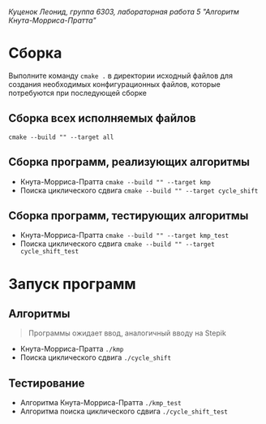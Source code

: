 *Куценок Леонид, группа 6303, лабораторная работа 5 "Алгоритм Кнута-Морриса-Пратта"*
# Сборка
Выполните команду `cmake .` в директории исходный файлов для создания необходимых конфигурационных файлов, которые потребуются при последующей сборке
## Сборка всех исполняемых файлов
`cmake --build "" --target all`
## Сборка программ, реализующих алгоритмы

 - Кнута-Морриса-Пратта
 `cmake --build "" --target kmp`
  - Поиска циклического сдвига
 `cmake --build "" --target cycle_shift`
## Сборка программ, тестирующих алгоритмы

 - Кнута-Морриса-Пратта
 `cmake --build "" --target kmp_test`
  - Поиска циклического сдвига
 `cmake --build "" --target cycle_shift_test`

# Запуск программ
## Алгоритмы
> Программы ожидает ввод, аналогичный вводу на Stepik
 - Кнута-Морриса-Пратта
`./kmp`
 - Поиска циклического сдвига
`./cycle_shift`
## Тестирование
- Алгоритма Кнута-Морриса-Пратта
`./kmp_test`
- Алгоритма поиска циклического сдвига
`./cycle_shift_test`